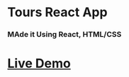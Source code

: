 # Tours React App

### MAde it Using React, HTML/CSS

# [Live Demo](https://ddepu11.github.io/tours-app-react)
